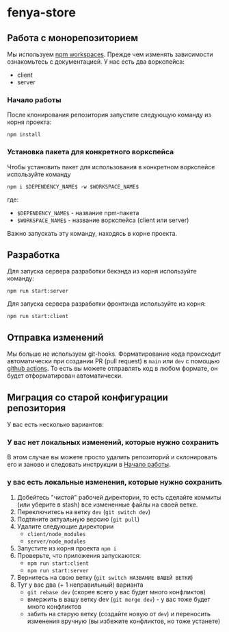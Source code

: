# fenya-store

## Работа с монорепозиторием

Мы используем [npm workspaces](https://docs.npmjs.com/cli/v7/using-npm/workspaces). Прежде чем изменять зависимости ознакомьтесь с документацией.
У нас есть два воркспейса:
- client
- server

### Начало работы

После клонирования репозитория запустите следующую команду из корня проекта:

```
npm install
```

### Установка пакета для конкретного воркспейса

Чтобы установить пакет для использования в конкретном воркспейсе используйте команду
```
npm i $DEPENDENCY_NAME$ -w $WORKSPACE_NAME$
```
где:
- `$DEPENDENCY_NAME$` - название npm-пакета
- `$WORKSPACE_NAME$` - название воркспейса (client или server)

Важно запускать эту команду, находясь в корне проекта.


## Разработка

Для запуска сервера разработки бекэнда из корня используйте команду:

```
npm run start:server
```

Для запуска сервера разработки фронтэнда используйте из корня:

```
npm run start:client
```

## Отправка изменений

Мы больше не используем git-hooks. Форматирование кода происходит автоматически при создании PR (pull request) в `main` или `dev` с помощью [github actions](https://docs.github.com/en/actions). То есть вы можете отправлять код в любом формате, он будет отформатирован автоматически.

## Миграция со старой конфигурации репозитория

У вас есть несколько вариантов:

### У вас нет локальных изменений, которые нужно сохранить

В этом случае вы можете просто удалить репозиторий и склонировать его и заново и следовать инструкции в [Начало работы](#Начало_работы).

### у вас есть локальные изменения, которые нужно сохранить

1. Добейтесь "чистой" рабочей директории, то есть сделайте коммиты (или уберите в stash) все измененные файлы на своей ветке.
2. Переключитесь на ветку `dev` (`git switch dev`)
3. Подтяните актуальную версию (`git pull`)
4. Удалите следующие директории
    - `client/node_modules`
    - `server/node_modules`
5. Запустите из корня проекта `npm i`
6. Проверьте, что приложения запускаются:
    - `npm run start:client`
    - `npm run start:server`
7. Вернитесь на свою ветку (`git switch НАЗВАНИЕ ВАШЕЙ ВЕТКИ`)
8. Тут у вас два (+ 1 неправильный) варианта
    - `git rebase dev` (скорее всего у вас будет много конфликтов)
    - вмержить в вашу ветку dev (`git merge dev`) - у вас тоже будет много конфликтов
    - забить на старую ветку (создайте новую от `dev`) и переносить изменения вручную (вы избежите конфликтов, но тоже устанете)
